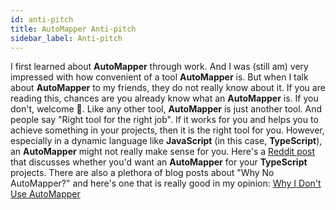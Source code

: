 ```yaml
---
id: anti-pitch
title: AutoMapper Anti-pitch
sidebar_label: Anti-pitch
---
```


I first learned about **AutoMapper** through work. And I was (still am) very impressed with how convenient of a tool **AutoMapper** is. But when I talk about **AutoMapper** to my friends,
they do not really know about it. If you are reading this, chances are you already know what an **AutoMapper** is. If you don't, welcome 💪. Like any other tool, **AutoMapper** is just another tool.
And people say "Right tool for the right job". If it works for you and helps you to achieve something in your projects, then it is the right tool for you. However, especially in a dynamic language like **JavaScript** (in this case, **TypeScript**), an **AutoMapper**
might not really make sense for you. Here's a [Reddit post](https://www.reddit.com/r/javascript/comments/4tg69t/question_typescript_auto_mapping/) that discusses whether you'd want an **AutoMapper** for your **TypeScript** projects. There are also
a plethora of blog posts about "Why No AutoMapper?" and here's one that is really good in my opinion: [Why I Don't Use AutoMapper](https://cezarypiatek.github.io/post/why-i-dont-use-automapper/)
